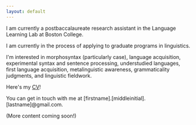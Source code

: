 ```yaml
---
layout: default
---
```


I am currently a postbaccalaureate research assistant in the Language Learning Lab at Boston College.

I am currently in the process of applying to graduate programs in linguistics.

I'm interested in morphosyntax (particularly case), language acquisition, experimental syntax and sentence processing, understudied languages, first language acquisition, metalinguistic awareness, grammaticality judgments, and linguistic fieldwork.

Here's my [CV](../assets/parker_robbins_cv.pdf)!

You can get in touch with me at [firstname].[middleinitial].[lastname]@gmail.com.

(More content coming soon!)
